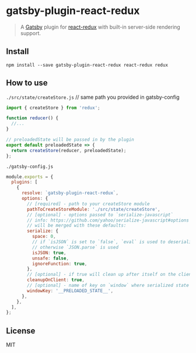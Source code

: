 # gatsby-plugin-react-redux

> A [Gatsby](https://github.com/gatsbyjs/gatsby) plugin for
> [react-redux](https://github.com/reduxjs/react-redux) with
> built-in server-side rendering support.

## Install

`npm install --save gatsby-plugin-react-redux react-redux redux`

## How to use

`./src/state/createStore.js` // same path you provided in gatsby-config
```javascript
import { createStore } from 'redux';

function reducer() {
  //...
}

// preloadedState will be passed in by the plugin
export default preloadedState => {
  return createStore(reducer, preloadedState);
};
```

`./gatsby-config.js`
```javascript
module.exports = {
  plugins: [
    {
      resolve: `gatsby-plugin-react-redux`,
      options: {
        // [required] - path to your createStore module
        pathToCreateStoreModule: './src/state/createStore',
        // [optional] - options passed to `serialize-javascript`
        // info: https://github.com/yahoo/serialize-javascript#options
        // will be merged with these defaults:
        serialize: {
          space: 0,
          // if `isJSON` is set to `false`, `eval` is used to deserialize redux state,
          // otherwise `JSON.parse` is used
          isJSON: true,
          unsafe: false,
          ignoreFunction: true,
        },
        // [optional] - if true will clean up after itself on the client, default:
        cleanupOnClient: true,
        // [optional] - name of key on `window` where serialized state will be stored, default:
        windowKey: '__PRELOADED_STATE__',
      },
    },
  ],
};
```

## License

MIT
